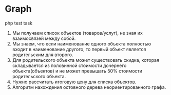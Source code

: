 Graph
=====

php test task

1. Мы получаем список объектов (товаров/услуг), не зная их взаимосвязей между собой.
2. Мы знаем, что если наименование одного объекта полностью входит в наименование другого, то первый объект является родительским для второго.
3. Для родительского объекта может существовать скидка, которая складывается из половинной стоимости дочернего объекта(объектов) и не может превышать 50% стоимости родительского объекта.
4. Нужно рассчитать итоговую цену для списка объектов.
5. Алгоритм нахождения остовного дерева неориентированного графа.
